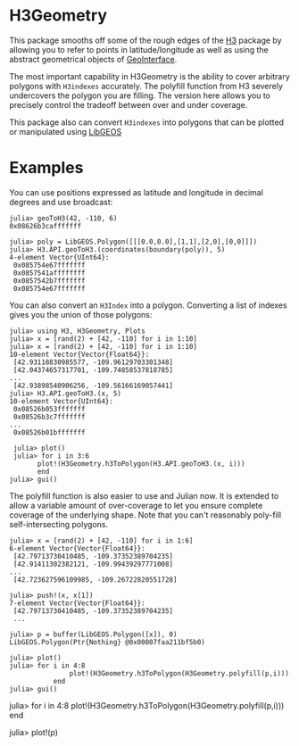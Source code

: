 # H3Geometry

This package smooths off some of the rough edges of the
[H3](https://github.com/wookay/H3.jl) package by allowing you to refer to points
in latitude/longitude as well as using the abstract geometrical objects of
[GeoInterface](https://github.com/JuliaGeo/GeoInterface.jl).

The most important capability in H3Geometry is the ability to cover arbitrary
polygons with `H3indexes` accurately. The polyfill function from H3 severely
undercovers the polygon you are filling. The version here allows you to
precisely control the tradeoff between over and under coverage.

This package also can convert `H3indexes` into polygons that can be plotted
or manipulated using [LibGEOS](https://github.com/JuliaGeo/LibGEOS.jl)

# Examples

You can use positions expressed as latitude and longitude in decimal degrees and use broadcast:
```
julia> geoToH3(42, -110, 6)
0x08626b3cafffffff

julia> poly = LibGEOS.Polygon([[[0.0,0.0],[1,1],[2,0],[0,0]]])
julia> H3.API.geoToH3.(coordinates(boundary(poly)), 5)
4-element Vector{UInt64}:
 0x085754e67fffffff
 0x0857541affffffff
 0x0857542b7fffffff
 0x085754e67fffffff
```

You can also convert an `H3Index` into a polygon. Converting a list of indexes gives you the union of those polygons:
```
julia> using H3, H3Geometry, Plots
julia> x = [rand(2) + [42, -110] for i in 1:10] 
julia> x = [rand(2) + [42, -110] for i in 1:10] 
10-element Vector{Vector{Float64}}:
 [42.93118830985577, -109.96129703301348]
 [42.04374657317701, -109.74858537818785]
...
 [42.93898540906256, -109.56166169057441]
julia> H3.API.geoToH3.(x, 5)
10-element Vector{UInt64}:
 0x08526b053fffffff
 0x08526b3c7fffffff
...
 0x08526b01bfffffff

 julia> plot()
 julia> for i in 3:6
       plot!(H3Geometry.h3ToPolygon(H3.API.geoToH3.(x, i)))
       end
julia> gui()
```

The polyfill function is also easier to use and Julian now. It is extended to allow a variable amount of over-coverage to let you ensure complete coverage of the underlying shape. Note that you can't reasonably poly-fill self-intersecting polygons.

```
julia> x = [rand(2) + [42, -110] for i in 1:6]
6-element Vector{Vector{Float64}}:
 [42.79713730410485, -109.37352389704235]
 [42.91411302382121, -109.99439297771008]
...
 [42.723627596109985, -109.26722820551728]

julia> push!(x, x[1])
7-element Vector{Vector{Float64}}:
 [42.79713730410485, -109.37352389704235]
 ...
 
julia> p = buffer(LibGEOS.Polygon([x]), 0)
LibGEOS.Polygon(Ptr{Nothing} @0x00007faa211bf5b0)

julia> plot()
julia> for i in 4:8
               plot!(H3Geometry.h3ToPolygon(H3Geometry.polyfill(p,i)))
           end
julia> gui()
```

julia> for i in 4:8
       plot!(H3Geometry.h3ToPolygon(H3Geometry.polyfill(p,i)))
       end

julia> plot!(p)
```

